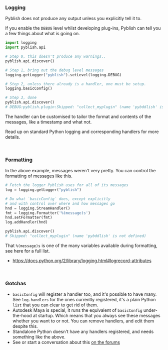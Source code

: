 ### Logging

Pyblish does not produce any output unless you explicitly tell it to.

If you enable the `DEBUG` level whilst developing plug-ins, Pyblish can tell you a few things about what is going on.

```python
import logging
import pyblish.api

# Step 0, this doesn't produce any warnings..
pyblish.api.discover()

# Step 1, bring out the debug level messages
logging.getLogger("pyblish").setLevel(logging.DEBUG)

# Step 2, unless there already is a handler, one must be setup.
logging.basicConfig()

# Step 3, done
pyblish.api.discover()
# DEBUG:pyblish.plugin:Skipped: "collect_myplugin" (name 'pybddlish' is not defined)
```

The handler can be customised to tailor the format and contents of the messages, like a timestamp and what not.

Read up on standard Python logging and corresponding handlers for more details.

<br>

### Formatting

In the above example, messages weren't very pretty. You can control the formatting of messages like this.

```py
# Fetch the logger Pyblish uses for all of its messages
log = logging.getLogger("pyblish")

# Do what `basicConfig` does, except explicitly
# and with control over where and how messages go
hnd = logging.StreamHandler()
fmt = logging.Formatter('%(message)s')
hnd.setFormatter(fmt)
log.addHandler(hnd)

pyblish.api.discover()
# Skipped: "collect_myplugin" (name 'pybddlish' is not defined)
```

That `%(message)s` is one of the many variables available during formatting, see here for a full list.

- https://docs.python.org/2/library/logging.html#logrecord-attributes

<br>

### Gotchas

- `basicConfig` will register a handler too, and it's possible to have many. See `log.handlers` for the ones currently registered, it's a plain Python `list` that you can clear to get rid of them.
- Autodesk Maya is special, it runs the equivalent of `basicConfig` under-the-hood at startup. Which means that you always see these messages whether you want to or not. You can remove handlers, and edit them despite this.
- Standalone Python doesn't have any handlers registered, and needs something like the above.
- See or start a conversation about this [on the forums](https://forums.pyblish.com/t/error-handling-on-plugins/596/3)
